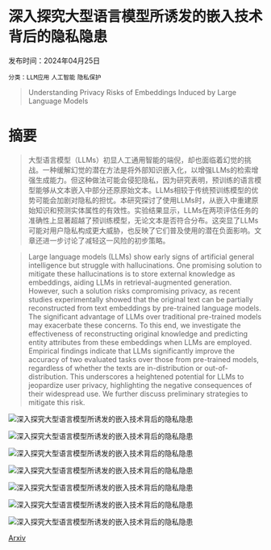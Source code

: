 # 深入探究大型语言模型所诱发的嵌入技术背后的隐私隐患

发布时间：2024年04月25日

`分类：LLM应用` `人工智能` `隐私保护`

> Understanding Privacy Risks of Embeddings Induced by Large Language Models

# 摘要

> 大型语言模型（LLMs）初显人工通用智能的端倪，却也面临着幻觉的挑战。一种缓解幻觉的潜在方法是将外部知识嵌入化，以增强LLMs的检索增强生成能力。但这种做法可能会侵犯隐私，因为研究表明，预训练的语言模型能够从文本嵌入中部分还原原始文本。LLMs相较于传统预训练模型的优势可能会加剧对隐私的担忧。本研究探讨了使用LLMs时，从嵌入中重建原始知识和预测实体属性的有效性。实验结果显示，LLMs在两项评估任务的准确性上显著超越了预训练模型，无论文本是否符合分布。这突显了LLMs可能对用户隐私构成更大威胁，也反映了它们普及使用的潜在负面影响。文章还进一步讨论了减轻这一风险的初步策略。

> Large language models (LLMs) show early signs of artificial general intelligence but struggle with hallucinations. One promising solution to mitigate these hallucinations is to store external knowledge as embeddings, aiding LLMs in retrieval-augmented generation. However, such a solution risks compromising privacy, as recent studies experimentally showed that the original text can be partially reconstructed from text embeddings by pre-trained language models. The significant advantage of LLMs over traditional pre-trained models may exacerbate these concerns. To this end, we investigate the effectiveness of reconstructing original knowledge and predicting entity attributes from these embeddings when LLMs are employed. Empirical findings indicate that LLMs significantly improve the accuracy of two evaluated tasks over those from pre-trained models, regardless of whether the texts are in-distribution or out-of-distribution. This underscores a heightened potential for LLMs to jeopardize user privacy, highlighting the negative consequences of their widespread use. We further discuss preliminary strategies to mitigate this risk.

![深入探究大型语言模型所诱发的嵌入技术背后的隐私隐患](../../..//opt/data/Projects/HuggingArxiv/paper_images/2404.16587/x1.png)

![深入探究大型语言模型所诱发的嵌入技术背后的隐私隐患](../../..//opt/data/Projects/HuggingArxiv/paper_images/2404.16587/x2.png)

![深入探究大型语言模型所诱发的嵌入技术背后的隐私隐患](../../..//opt/data/Projects/HuggingArxiv/paper_images/2404.16587/x3.png)

![深入探究大型语言模型所诱发的嵌入技术背后的隐私隐患](../../..//opt/data/Projects/HuggingArxiv/paper_images/2404.16587/x4.png)

![深入探究大型语言模型所诱发的嵌入技术背后的隐私隐患](../../..//opt/data/Projects/HuggingArxiv/paper_images/2404.16587/x5.png)

![深入探究大型语言模型所诱发的嵌入技术背后的隐私隐患](../../..//opt/data/Projects/HuggingArxiv/paper_images/2404.16587/x6.png)

![深入探究大型语言模型所诱发的嵌入技术背后的隐私隐患](../../..//opt/data/Projects/HuggingArxiv/paper_images/2404.16587/x7.png)

[Arxiv](https://arxiv.org/abs/2404.16587)